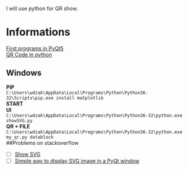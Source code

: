 I will use python for QR show.

# Informations
[First programs in PyQt5](http://zetcode.com/gui/pyqt5/firstprograms/)  
[QR Code in python](https://pypi.org/project/qrcode/)  

## Windows 
__PIP__  
`C:\Users\wdzak\AppData\Local\Programs\Python\Python36-32\Scripts\pip.exe install matplotlib`  
__START__  
__UI__  
`C:\Users\wdzak\AppData\Local\Programs\Python\Python36-32\python.exe showSVG.py`  
__QR + FILE__  
`C:\Users\wdzak\AppData\Local\Programs\Python\Python36-32\python.exe my_qr.py datablock`  
##Problems on stackoverflow
- [ ] [Show SVG](https://stackoverflow.com/questions/44776474/display-svg-image-in-qtwebview-with-the-right-size)  
- [ ] [Simple way to display SVG image in a PyQt window](https://stackoverflow.com/questions/35129102/simple-way-to-display-svg-image-in-a-pyqt-window)  